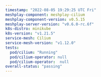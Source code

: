 ```yaml
---
timestamp: "2022-08-05 19:29:25 UTC Fri"
meshplay-component: meshplay-cilium
meshplay-component-version: v0.5.15
meshplay-server-version: "v0.6.0-rc.6f"
k8s-distro: minikube
k8s-version: "v1.21.5"
service-mesh: Cilium
service-mesh-version: "v1.12.0"
tests:
  pod/cilium: "Running"
  pod/cilium-operator: null
  pod/cilium-operator:  null
overall-status: "passing"
---
```

